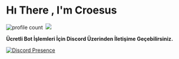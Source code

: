 # Hı There , I'm Croesus
![profile count](https://komarev.com/ghpvc/?username=croesussjs&color=8b72ff)&nbsp;
<a href="https://instagram.com/haktan2m"><img src="https://img.shields.io/badge/@haktan2m-ff0000?style=flat&logo=Instagram&logoColor=white"/></a> &nbsp;

**Ücretli Bot İşlemleri İçin Discord Üzerinden İletişime Geçebilirsiniz.**

[![Discord Presence](https://lanyard-profile-readme.vercel.app/api/948975442159886398?theme=darkt&bg=000000&animated=true&hideDiscrim=true&borderRadius=30px&idleMessage=Probably%20doing%20something%20else)](https://discord.com/users/948975442159886398)
